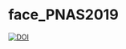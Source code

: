 # face_PNAS2019


[![DOI](https://zenodo.org/badge/210027537.svg)](https://zenodo.org/badge/latestdoi/210027537)


